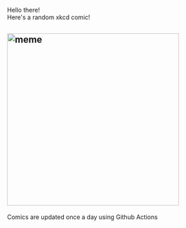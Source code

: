 Hello there! <br>Here's a random xkcd comic!<br>
## <img src="https://imgs.xkcd.com/comics/star_lore.png" alt="meme" width="400"/><br>
Comics are updated once a day using Github Actions